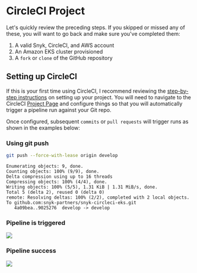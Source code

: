 # CircleCI Project

Let's quickly review the preceding steps. If you skipped or missed any of these, you will want to go back and make sure you've completed them:

1. A valid Snyk, CircleCI, and AWS account
2. An Amazon EKS cluster provisioned
3. A `fork` or `clone` of the GitHub repository

## Setting up CircleCI

If this is your first time using CircleCI, I recommend reviewing the [step-by-step instructions](https://circleci.com/docs/2.0/getting-started/#setting-up-circleci) on setting up your project. You will need to navigate to the CircleCI [Project Page](https://app.circleci.com/projects/) and configure things so that you will automatically trigger a pipeline run against your Git repo.

Once configured, subsequent `commits` or `pull requests` will trigger runs as shown in the examples below:

### Using git push

```bash
git push --force-with-lease origin develop
```

```
Enumerating objects: 9, done.
Counting objects: 100% (9/9), done.
Delta compression using up to 16 threads
Compressing objects: 100% (4/4), done.
Writing objects: 100% (5/5), 1.31 KiB | 1.31 MiB/s, done.
Total 5 (delta 2), reused 0 (delta 0)
remote: Resolving deltas: 100% (2/2), completed with 2 local objects.
To github.com:snyk-partners/snyk-circleci-eks.git
   4a09bea..9025276  develop -> develop
```

### Pipeline is triggered

![](http://g.recordit.co/PgPkhEpdy1.gif)

### Pipeline success

![](https://partner-workshop-assets.s3.us-east-2.amazonaws.com/circleci\_success.png)

